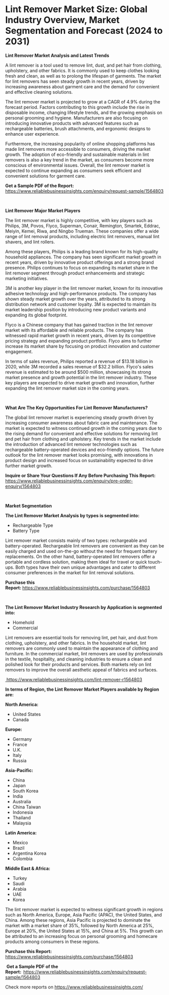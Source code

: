 <p><h1>Lint Remover Market Size: Global Industry Overview, Market Segmentation and Forecast (2024 to 2031)</h1></p><p><strong>Lint Remover Market Analysis and Latest Trends</strong></p>
<p><p>A lint remover is a tool used to remove lint, dust, and pet hair from clothing, upholstery, and other fabrics. It is commonly used to keep clothes looking fresh and clean, as well as to prolong the lifespan of garments. The market for lint removers has seen steady growth in recent years, driven by increasing awareness about garment care and the demand for convenient and effective cleaning solutions.</p><p>The lint remover market is projected to grow at a CAGR of 4.9% during the forecast period. Factors contributing to this growth include the rise in disposable income, changing lifestyle trends, and the growing emphasis on personal grooming and hygiene. Manufacturers are also focusing on introducing innovative products with advanced features such as rechargeable batteries, brush attachments, and ergonomic designs to enhance user experience.</p><p>Furthermore, the increasing popularity of online shopping platforms has made lint removers more accessible to consumers, driving the market growth. The adoption of eco-friendly and sustainable materials in lint removers is also a key trend in the market, as consumers become more conscious of environmental issues. Overall, the lint remover market is expected to continue expanding as consumers seek efficient and convenient solutions for garment care.</p></p>
<p><strong>Get a Sample PDF of the Report:&nbsp;</strong> <a href="https://www.reliablebusinessinsights.com/enquiry/request-sample/1564803">https://www.reliablebusinessinsights.com/enquiry/request-sample/1564803</a></p>
<p>&nbsp;</p>
<p><strong>Lint Remover Major Market Players</strong></p>
<p><p>The lint remover market is highly competitive, with key players such as Philips, 3M, Povos, Flyco, Superman, Conair, Remington, Smartek, Eddrac, Meiyin, Kemei, Riwa, and Ningbo Trueman. These companies offer a wide range of lint removal products, including electric lint removers, manual lint shavers, and lint rollers.</p><p>Among these players, Philips is a leading brand known for its high-quality household appliances. The company has seen significant market growth in recent years, driven by innovative product offerings and a strong brand presence. Philips continues to focus on expanding its market share in the lint remover segment through product enhancements and strategic marketing initiatives.</p><p>3M is another key player in the lint remover market, known for its innovative adhesive technology and high-performance products. The company has shown steady market growth over the years, attributed to its strong distribution network and customer loyalty. 3M is expected to maintain its market leadership position by introducing new product variants and expanding its global footprint.</p><p>Flyco is a Chinese company that has gained traction in the lint remover market with its affordable and reliable products. The company has witnessed rapid market growth in recent years, driven by its competitive pricing strategy and expanding product portfolio. Flyco aims to further increase its market share by focusing on product innovation and customer engagement.</p><p>In terms of sales revenue, Philips reported a revenue of $13.18 billion in 2020, while 3M recorded a sales revenue of $32.2 billion. Flyco's sales revenue is estimated to be around $500 million, showcasing its strong market presence and growth potential in the lint remover industry. These key players are expected to drive market growth and innovation, further expanding the lint remover market size in the coming years.</p></p>
<p>&nbsp;</p>
<p><strong>What Are The Key Opportunities For Lint Remover Manufacturers?</strong></p>
<p><p>The global lint remover market is experiencing steady growth driven by increasing consumer awareness about fabric care and maintenance. The market is expected to witness continued growth in the coming years due to the rising demand for convenient and effective solutions for removing lint and pet hair from clothing and upholstery. Key trends in the market include the introduction of advanced lint remover technologies such as rechargeable battery-operated devices and eco-friendly options. The future outlook for the lint remover market looks promising, with innovations in product design and increased focus on sustainability expected to drive further market growth.</p></p>
<p><strong>Inquire or Share Your Questions If Any Before Purchasing This Report:</strong> <a href="https://www.reliablebusinessinsights.com/enquiry/pre-order-enquiry/1564803">https://www.reliablebusinessinsights.com/enquiry/pre-order-enquiry/1564803</a></p>
<p>&nbsp;</p>
<p><strong>Market Segmentation</strong></p>
<p><strong>The Lint Remover Market Analysis by types is segmented into:</strong></p>
<p><ul><li>Rechargeable Type</li><li>Battery Type</li></ul></p>
<p><p>Lint remover market consists mainly of two types: rechargeable and battery-operated. Rechargeable lint removers are convenient as they can be easily charged and used on-the-go without the need for frequent battery replacements. On the other hand, battery-operated lint removers offer a portable and cordless solution, making them ideal for travel or quick touch-ups. Both types have their own unique advantages and cater to different consumer preferences in the market for lint removal solutions.</p></p>
<p><strong>Purchase this Report:&nbsp;</strong><a href="https://www.reliablebusinessinsights.com/purchase/1564803">https://www.reliablebusinessinsights.com/purchase/1564803</a></p>
<p>&nbsp;</p>
<p><strong>The Lint Remover Market Industry Research by Application is segmented into:</strong></p>
<p><ul><li>Homehold</li><li>Commercial</li></ul></p>
<p><p>Lint removers are essential tools for removing lint, pet hair, and dust from clothing, upholstery, and other fabrics. In the household market, lint removers are commonly used to maintain the appearance of clothing and furniture. In the commercial market, lint removers are used by professionals in the textile, hospitality, and cleaning industries to ensure a clean and polished look for their products and services. Both markets rely on lint removers to improve the overall aesthetic appeal of fabrics and surfaces.</p></p>
<p><a href="https://www.reliablebusinessinsights.com/lint-remover-r1564803">&nbsp;https://www.reliablebusinessinsights.com/lint-remover-r1564803</a></p>
<p><strong>In terms of Region, the Lint Remover Market Players available by Region are:</strong></p>
<p>
    <p> <strong> North America: </strong>
        <ul>
            <li>United States</li>
            <li>Canada</li>
        </ul>
        </p> 
    <p> <strong> Europe: </strong>
        <ul>
            <li>Germany</li>
            <li>France</li>
            <li>U.K.</li>
            <li>Italy</li>
            <li>Russia</li>
        </ul>
        </p> 
    <p> <strong> Asia-Pacific: </strong>
        <ul>
            <li>China</li>
            <li>Japan</li>
            <li>South Korea</li>
            <li>India</li>
            <li>Australia</li>
            <li>China Taiwan</li>
            <li>Indonesia</li>
            <li>Thailand</li>
            <li>Malaysia</li>
        </ul>
        </p> 
    <p> <strong> Latin America: </strong>
        <ul>
            <li>Mexico</li>
            <li>Brazil</li>
            <li>Argentina Korea</li>
            <li>Colombia</li>
        </ul>
        </p> 
    <p> <strong> Middle East & Africa: </strong>
        <ul>
            <li>Turkey</li>
            <li>Saudi</li>
            <li>Arabia</li>
            <li>UAE</li>
            <li>Korea</li>
        </ul>
    </p>
    </p>
<p><p>The lint remover market is expected to witness significant growth in regions such as North America, Europe, Asia Pacific (APAC), the United States, and China. Among these regions, Asia Pacific is projected to dominate the market with a market share of 35%, followed by North America at 25%, Europe at 20%, the United States at 15%, and China at 5%. This growth can be attributed to an increasing focus on personal grooming and homecare products among consumers in these regions.</p></p>
<p><strong>Purchase this Report: </strong><a href="https://www.reliablebusinessinsights.com/purchase/1564803">https://www.reliablebusinessinsights.com/purchase/1564803</a></p>
<p>&nbsp;<strong>Get a Sample PDF of the Report:&nbsp;&nbsp;</strong><a href="https://www.reliablebusinessinsights.com/enquiry/request-sample/1564803">https://www.reliablebusinessinsights.com/enquiry/request-sample/1564803</a></p>
<p><strong></strong></p>
<p>Check more reports on <a href="https://www.reliablebusinessinsights.com/">https://www.reliablebusinessinsights.com/</a></p>